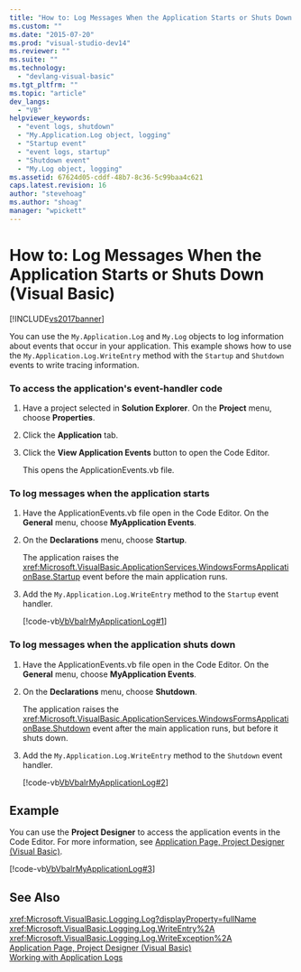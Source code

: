 ```yaml
---
title: "How to: Log Messages When the Application Starts or Shuts Down (Visual Basic) | Microsoft Docs"
ms.custom: ""
ms.date: "2015-07-20"
ms.prod: "visual-studio-dev14"
ms.reviewer: ""
ms.suite: ""
ms.technology: 
  - "devlang-visual-basic"
ms.tgt_pltfrm: ""
ms.topic: "article"
dev_langs: 
  - "VB"
helpviewer_keywords: 
  - "event logs, shutdown"
  - "My.Application.Log object, logging"
  - "Startup event"
  - "event logs, startup"
  - "Shutdown event"
  - "My.Log object, logging"
ms.assetid: 67624d05-cddf-48b7-8c36-5c99baa4c621
caps.latest.revision: 16
author: "stevehoag"
ms.author: "shoag"
manager: "wpickett"
---
```

# How to: Log Messages When the Application Starts or Shuts Down (Visual Basic)
[!INCLUDE[vs2017banner](../../../../includes/vs2017banner.md)]

You can use the `My.Application.Log` and `My.Log` objects to log information about events that occur in your application. This example shows how to use the `My.Application.Log.WriteEntry` method with the `Startup` and `Shutdown` events to write tracing information.  
  
### To access the application's event-handler code  
  
1.  Have a project selected in **Solution Explorer**. On the **Project** menu, choose **Properties**.  
  
2.  Click the **Application** tab.  
  
3.  Click the **View Application Events** button to open the Code Editor.  
  
     This opens the ApplicationEvents.vb file.  
  
### To log messages when the application starts  
  
1.  Have the ApplicationEvents.vb file open in the Code Editor. On the **General** menu, choose **MyApplication Events**.  
  
2.  On the **Declarations** menu, choose **Startup**.  
  
     The application raises the <xref:Microsoft.VisualBasic.ApplicationServices.WindowsFormsApplicationBase.Startup> event before the main application runs.  
  
3.  Add the `My.Application.Log.WriteEntry` method to the `Startup` event handler.  
  
     [!code-vb[VbVbalrMyApplicationLog#1](../../../../samples/snippets/visualbasic/VS_Snippets_VBCSharp/VbVbalrMyApplicationLog/VB/MyEventsFake.vb#1)]  
  
### To log messages when the application shuts down  
  
1.  Have the ApplicationEvents.vb file open in the Code Editor. On the **General** menu, choose **MyApplication Events**.  
  
2.  On the **Declarations** menu, choose **Shutdown**.  
  
     The application raises the <xref:Microsoft.VisualBasic.ApplicationServices.WindowsFormsApplicationBase.Shutdown> event after the main application runs, but before it shuts down.  
  
3.  Add the `My.Application.Log.WriteEntry` method to the `Shutdown` event handler.  
  
     [!code-vb[VbVbalrMyApplicationLog#2](../../../../samples/snippets/visualbasic/VS_Snippets_VBCSharp/VbVbalrMyApplicationLog/VB/MyEventsFake.vb#2)]  
  
## Example  
 You can use the **Project Designer** to access the application events in the Code Editor. For more information, see [Application Page, Project Designer (Visual Basic)](/visual-studio/ide/reference/application-page-project-designer-visual-basic).  
  
 [!code-vb[VbVbalrMyApplicationLog#3](../../../../samples/snippets/visualbasic/VS_Snippets_VBCSharp/VbVbalrMyApplicationLog/VB/MyEventsFake.vb#3)]  
  
## See Also  
 <xref:Microsoft.VisualBasic.Logging.Log?displayProperty=fullName>   
 <xref:Microsoft.VisualBasic.Logging.Log.WriteEntry%2A>   
 <xref:Microsoft.VisualBasic.Logging.Log.WriteException%2A>   
 [Application Page, Project Designer (Visual Basic)](/visual-studio/ide/reference/application-page-project-designer-visual-basic)   
 [Working with Application Logs](../../../../visual-basic/developing-apps/programming/log-info/working-with-application-logs.md)